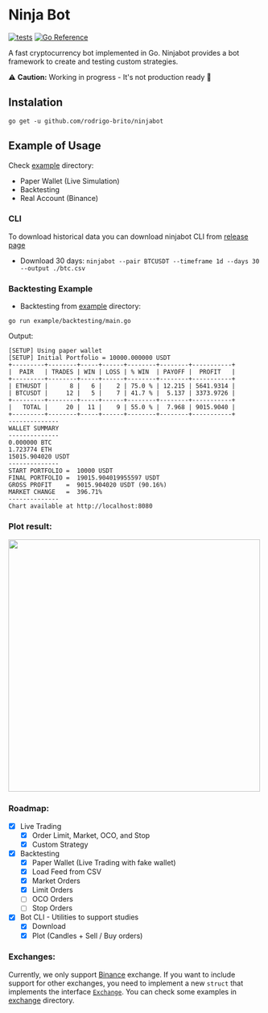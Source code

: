 # Ninja Bot

[![tests](https://github.com/rodrigo-brito/ninjabot/actions/workflows/ci.yaml/badge.svg)](https://github.com/rodrigo-brito/ninjabot/actions/workflows/ci.yaml)
[![Go Reference](https://pkg.go.dev/badge/github.com/rodrigo-brito/ninjabot.svg)](https://pkg.go.dev/github.com/rodrigo-brito/ninjabot)

A fast cryptocurrency bot implemented in Go. Ninjabot provides a bot framework to create and testing custom strategies.

:warning: **Caution:** Working in progress - It's not production ready :construction:

## Instalation

`go get -u github.com/rodrigo-brito/ninjabot`

## Example of Usage

Check [example](example) directory:

- Paper Wallet (Live Simulation)
- Backtesting
- Real Account (Binance)

### CLI

To download historical data you can download ninjabot CLI from [release page](https://github.com/rodrigo-brito/ninjabot/releases)
- Download 30 days: `ninjabot --pair BTCUSDT --timeframe 1d --days 30 --output ./btc.csv`

### Backtesting Example

- Backtesting from [example](example) directory:
```
go run example/backtesting/main.go
```

Output:

```
[SETUP] Using paper wallet                   
[SETUP] Initial Portfolio = 10000.000000 USDT 
+---------+--------+-----+------+--------+--------+-----------+
|  PAIR   | TRADES | WIN | LOSS | % WIN  | PAYOFF |  PROFIT   |
+---------+--------+-----+------+--------+--------+-----------+
| ETHUSDT |      8 |   6 |    2 | 75.0 % | 12.215 | 5641.9314 |
| BTCUSDT |     12 |   5 |    7 | 41.7 % |  5.137 | 3373.9726 |
+---------+--------+-----+------+--------+--------+-----------+
|   TOTAL |     20 |  11 |    9 | 55.0 % |  7.968 | 9015.9040 |
+---------+--------+-----+------+--------+--------+-----------+
--------------
WALLET SUMMARY
--------------
0.000000 BTC
1.723774 ETH
15015.904020 USDT
--------------
START PORTFOLIO =  10000 USDT
FINAL PORTFOLIO =  19015.904019955597 USDT
GROSS PROFIT    =  9015.904020 USDT (90.16%)
MARKET CHANGE   =  396.71%
--------------
Chart available at http://localhost:8080
```

### Plot result:

<img width="500"  src="https://user-images.githubusercontent.com/7620947/118583297-38f69580-b76b-11eb-8a7f-ad3999541cac.png"/>

### Roadmap:

- [x] Live Trading
  - [x] Order Limit, Market, OCO, and Stop
  - [x] Custom Strategy

- [x] Backtesting
  - [x] Paper Wallet (Live Trading with fake wallet)
  - [x] Load Feed from CSV
  - [x] Market Orders
  - [x] Limit Orders
  - [ ] OCO Orders
  - [ ] Stop Orders
  
- [x] Bot CLI - Utilities to support studies
  - [x] Download
  - [x] Plot (Candles + Sell / Buy orders)

### Exchanges:

Currently, we only support [Binance](https://www.binance.com/en?ref=35723227) exchange. If you want to include support for other exchanges, you need to implement a new `struct` that implements the interface [`Exchange`](https://github.com/rodrigo-brito/ninjabot/blob/main/pkg/exchange/exchange.go#L22-L41). You can check some examples in [exchange](./pkg/exchange) directory.
